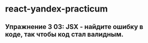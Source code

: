 # react-yandex-practicum
## Упражнение 3 03: JSX - найдите ошибку в коде, так чтобы код стал валидным.

